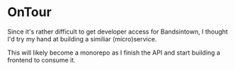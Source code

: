 # OnTour

Since it's rather difficult to get developer access for Bandsintown, I thought 
I'd try my hand at building a similiar (micro)service.

This will likely become a monorepo as I finish the API and start building a
frontend to consume it.
